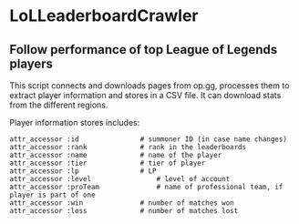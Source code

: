 # LoLLeaderboardCrawler
## Follow performance of top League of Legends players

This script connects and downloads pages from op.gg, processes them to extract player information and stores in a CSV file. It can download stats from the different regions.

Player information stores includes:
```
attr_accessor :id				# summoner ID (in case name changes)
attr_accessor :rank				# rank in the leaderboards
attr_accessor :name				# name of the player
attr_accessor :tier				# tier of player
attr_accessor :lp				# LP
attr_accessor :level				# level of account
attr_accessor :proTeam				# name of professional team, if player is part of one
attr_accessor :win				# number of matches won
attr_accessor :loss				# number of matches lost
```
